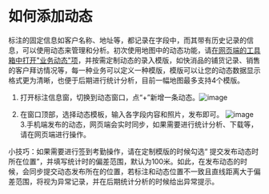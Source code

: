 # 如何添加动态


标注的固定信息如客户名称、地址等，都记录在字段中，而其带有历史记录的信息，可以使用动态来管理和分析。初次使用地图中的动态功能，请[在网页端的工具箱中打开"业务动态"项](/news.html)，并按需定制动态的录入模版，如快消品的铺货记录、销售的客户拜访情况等，每一种业务可以定义一种模版，模版可以让您的动态数据显示格式更为清晰，也便于后期进行统计分析，目前一幅地图最多支持4个模版。

1. 打开标注信息窗，切换到动态窗口，点“+”新增一条动态。![image](https://pic.dituwuyou.com/map%2Fpicture%2Fmobile%2Fnews3.jpg)
 
2. 在窗口顶部，选择动态模板，输入各字段内容和照片，发布即可。
![image](https://pic.dituwuyou.com/map%2Fpicture%2Fmobile%2Fnews2.jpg)
3.手机端发布的动态，网页端会实时同步，如果需要进行统计分析、下载等，请在网页端进行操作。

小技巧：如果需要进行签到考勤操作，请在定制模版的时候勾选“ 提交发布动态时所在位置”，并填写统计时的偏差范围，默认为100米。如此，在发布动态的时候，会同步提交动态发布所在的位置，若标注和动态位置不一致且直线距离大于偏差范围，将视为异常记录，并在后期统计分析的时候给出异常提示。

